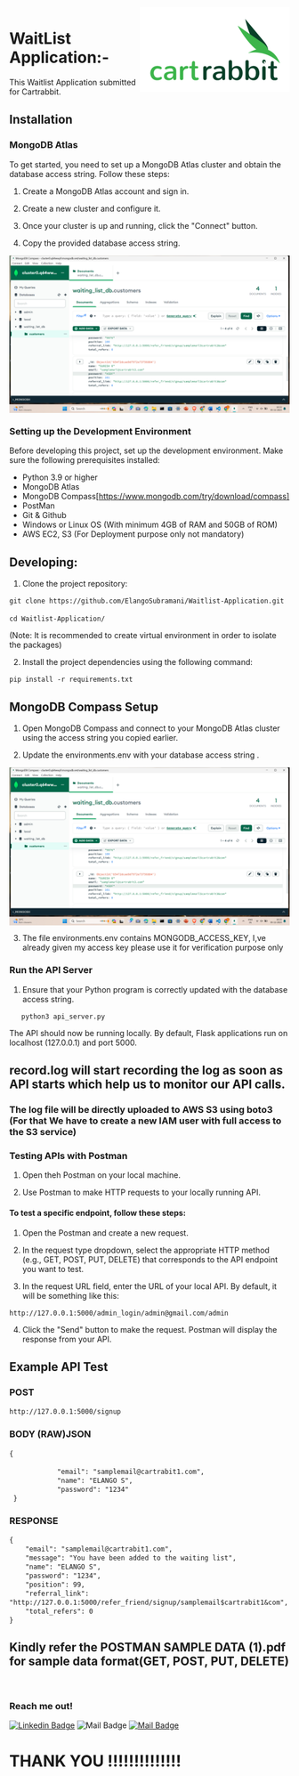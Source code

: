 <img src="assets/cartrabbit_logo-pkzmj5imgyigk48dds0gvfykru9ke5f3ntqh4ssbjk.png" alt="Logo of the project" align="right">

# WaitList Application:-

This  Waitlist Application submitted for Cartrabbit.

## Installation

### MongoDB Atlas

To get started, you need to set up a MongoDB Atlas cluster and obtain the database access string. Follow these steps:

1. Create a MongoDB Atlas account and sign in.

2. Create a new cluster and configure it.

3. Once your cluster is up and running, click the "Connect" button.

4. Copy the provided database access string.

<img src="assets\mongocomp.png"  align="center">

### Setting up the Development Environment

Before  developing this project, set up the development environment. Make sure the following prerequisites installed:

- Python 3.9 or higher
- MongoDB Atlas
- MongoDB Compass[https://www.mongodb.com/try/download/compass]
- PostMan
- Git & Github
- Windows or Linux OS (With minimum 4GB of RAM and 50GB of ROM)
- AWS EC2, S3 (For Deployment purpose only not mandatory)



## Developing:

1. Clone the project repository:

```shell
git clone https://github.com/ElangoSubramani/Waitlist-Application.git

cd Waitlist-Application/
```
(Note: It is recommended to create virtual environment in order to isolate the packages)

2. Install the project dependencies using the following command:

```shell
pip install -r requirements.txt 
```

## MongoDB Compass Setup

1. Open MongoDB Compass and connect to your MongoDB Atlas cluster using the access string you copied earlier.

2. Update the environments.env with your database access string .

<img src="assets\mongocomp.png"  align="center">

3. The file environments.env contains MONGODB_ACCESS_KEY, I,ve already given my access key please use it for verification purpose only

### Run the API Server

1. Ensure that your Python program is correctly updated with the database access string.

```shell
   python3 api_server.py
   ```

The API should now be running locally. By default, Flask applications run on localhost (127.0.0.1) and port 5000.

## record.log will start recording the log as soon as API starts which help us to monitor our API calls. 

### The log file will be directly uploaded to AWS S3 using boto3 (For that We have to create a new IAM user with full access to the S3 service)


### Testing APIs with Postman

1. Open theh Postman on your local machine.

1. Use Postman to make HTTP requests to your locally running API.

#### To test a specific endpoint, follow these steps:

1. Open the Postman and create a new request.

2. In the request type dropdown, select the appropriate HTTP method (e.g., GET, POST, PUT, DELETE) that corresponds to the API endpoint you want to test.

3. In the request URL field, enter the URL of your local API. By default, it will be something like this:

```shell
http://127.0.0.1:5000/admin_login/admin@gmail.com/admin
```
4. Click the "Send" button to make the request. Postman will display the response from your API.


## Example API Test
### POST
```shell
http://127.0.0.1:5000/signup
```
### BODY (RAW)JSON
```shell
{

            "email": "samplemail@cartrabit1.com",
            "name": "ELANGO S",
            "password": "1234"
 }

```
### RESPONSE
```shell
{
    "email": "samplemail@cartrabit1.com",
    "message": "You have been added to the waiting list",
    "name": "ELANGO S",
    "password": "1234",
    "position": 99,
    "referral_link": "http://127.0.0.1:5000/refer_friend/signup/samplemail$cartrabit1&com",
    "total_refers": 0
}
```

## Kindly refer the POSTMAN SAMPLE DATA (1).pdf for sample data format(GET, POST, PUT, DELETE)

<br>

### Reach me out!

  [![Linkedin Badge](https://img.shields.io/badge/-ELANGO_S-0e76a8?style=flat&labelColor=0e76a8&logo=linkedin&logoColor=white)](https://www.linkedin.com/in/elangosubramani/)  ![Mail Badge](https://img.shields.io/badge/-Telegram-0e76a8?style=flat&labelColor=0e76a8&logo=telegram&logoColor=white) [![Mail Badge](https://img.shields.io/badge/-elangoraj651@gmail.com-c0392b?style=flat&labelColor=c0392b&logo=gmail&logoColor=white)](mailto:elangoraj651@gmail.com)
<br>

# THANK YOU !!!!!!!!!!!!!!